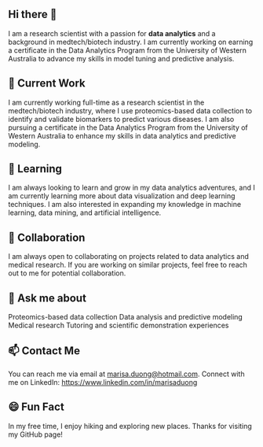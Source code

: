## Hi there 👋
I am a research scientist with a passion for **data analytics** and a background in medtech/biotech industry. I am currently working on earning a certificate in the Data Analytics Program from the University of Western Australia to advance my skills in model tuning and predictive analysis.

## 🔭 Current Work
I am currently working full-time as a research scientist in the medtech/biotech industry, where I use proteomics-based data collection to identify and validate biomarkers to predict various diseases.
I am also pursuing a certificate in the Data Analytics Program from the University of Western Australia to enhance my skills in data analytics and predictive modeling.


## 🌱 Learning
I am always looking to learn and grow in my data analytics adventures, and I am currently learning more about data visualization and deep learning techniques.
I am also interested in expanding my knowledge in machine learning, data mining, and artificial intelligence.


## 👯 Collaboration
I am always open to collaborating on projects related to data analytics and medical research.
If you are working on similar projects, feel free to reach out to me for potential collaboration.


## 💬 Ask me about
Proteomics-based data collection
Data analysis and predictive modeling
Medical research
Tutoring and scientific demonstration experiences


## 📫 Contact Me
You can reach me via email at marisa.duong@hotmail.com.
Connect with me on LinkedIn: https://www.linkedin.com/in/marisaduong


## 😄 Fun Fact
In my free time, I enjoy hiking and exploring new places.
Thanks for visiting my GitHub page!
